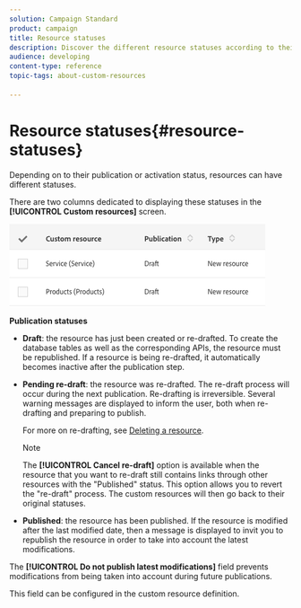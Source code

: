 ```yaml
---
solution: Campaign Standard
product: campaign
title: Resource statuses
description: Discover the different resource statuses according to their publication state.
audience: developing
content-type: reference
topic-tags: about-custom-resources

---
```


# Resource statuses{#resource-statuses}

Depending on to their publication or activation status, resources can have different statuses.

There are two columns dedicated to displaying these statuses in the **[!UICONTROL Custom resources]** screen.

![](assets/schema_colonne_1.png)

**Publication statuses**

* **Draft**: the resource has just been created or re-drafted. To create the database tables as well as the corresponding APIs, the resource must be republished. If a resource is being re-drafted, it automatically becomes inactive after the publication step.
* **Pending re-draft**: the resource was re-drafted. The re-draft process will occur during the next publication. Re-drafting is irreversible. Several warning messages are displayed to inform the user, both when re-drafting and preparing to publish.

  For more on re-drafting, see [Deleting a resource](../../developing/using/deleting-a-resource.md).

  >[!NOTE]
  >
  >The **[!UICONTROL Cancel re-draft]** option is available when the resource that you want to re-draft still contains links through other resources with the "Published" status. This option allows you to revert the "re-draft" process. The custom resources will then go back to their original statuses.

* **Published**: the resource has been published. If the resource is modified after the last modified date, then a message is displayed to invit you to republish the resource in order to take into account the latest modifications.

The **[!UICONTROL Do not publish latest modifications]** field prevents modifications from being taken into account during future publications.

This field can be configured in the custom resource definition.
